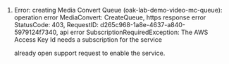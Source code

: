 

1. Error: creating Media Convert Queue (oak-lab-demo-video-mc-queue): operation error MediaConvert: CreateQueue, https response error StatusCode: 403, RequestID: d265c968-1a8e-4637-a840-5979124f7340, api error SubscriptionRequiredException: The AWS Access Key Id needs a subscription for the service
   
   already open support request to enable the service.
